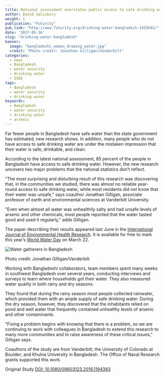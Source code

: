 ```yaml
---
title: National assessment overstates public access to safe drinking water in Bangladesh
author: David Salisbury
weight: 1
publication: "Futurity"
pub_link: "http://www.futurity.org/drinking-water-bangladesh-1429592/"
date: '2017-05-16'
slug: "drinking-water-bangladesh"
banner:
  image: "bangladeshi_woman_drawing_water.jpg"
  credit: "Photo credit: Jonathan Gilligan/Vanderbilt"
categories:
  - news
  - Bangladesh
  - water security
  - drinking water
  - ISEE
tags:
  - Bangladesh
  - water security
  - drinking water
keywords:
  - Bangladesh
  - water security
  - drinking water
  - arsenic
---
```


Far fewer people in Bangladesh have safe water than the state government has estimated, new research shows. In addition, many people who do not have access to safe drinking water are under the mistaken impression that their water is safe, drinkable, and clean.

According to the latest national assessment, 85 percent of the people in Bangladesh have access to safe drinking water. However, the new research uncovers two major problems that the national statistics don’t reflect.

<!--more-->

"The most surprising and disturbing result of this research was discovering that, in the communities we studied, there was almost no reliable year-round access to safe drinking water, while most residents did not know that their water was unsafe," says coauthor Jonathan Gilligan, associate professor of earth and environmental sciences at Vanderbilt University.

"Even when almost all water was unhealthily salty and had unsafe levels of arsenic and other chemicals, most people reported that the water tasted good and used it regularly," adds Gilligan.

The paper describing their results appeared last June in the [International Journal of Environmental Health Research](http://dx.doi.org/10.1080/09603123.2016.1194383). It is available for free to mark this year’s [World Water Day](http://www.worldwaterday.org/) on March 22.

![Water gatherers in Bangladesh](/news/img/drinking-water-bangladesh/water_gatherers_bangladesh.jpg)
<div class="image-credit"><span class="image-credit">Photo credit: Jonathan Gilligan/Vanderbilt</span></div>

Working with Bangladeshi collaborators, team members spent many weeks in southwest Bangladesh over several years, conducting interviews and surveys to learn where households got their water. They also measured water quality in both rainy and dry seasons.

They found that during the rainy season most people collected rainwater, which provided them with an ample supply of safe drinking water. During the dry season, however, they discovered that the inhabitants relied on pond and well water that frequently contained unhealthy levels of arsenic and other contaminants.

"Fixing a problem begins with knowing that there is a problem, so we are continuing to work with colleagues in Bangladesh to extend this research to many more communities and to raise awareness of these critical issues," Gilligan says.

Coauthors of the study are from  Vanderbilt; the University of Colorado at Boulder; and Khulna University in Bangladesh. The Office of Naval Research grants supported this work.

Original Study [DOI: 10.1080/09603123.2016.1194383](https://doi.org:10.1080/09603123.2016.1194383)
